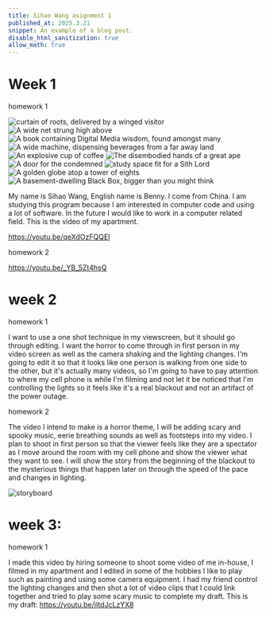 ```yaml
---
title: Sihao Wang asignment 1
published_at: 2025.3.21
snippet: An example of a blog post.
disable_html_sanitization: true
allow_math: true
---
```


# Week 1

homework 1

![ curtain of roots, delivered by a winged visitor](../static/1/0.jpg)
![A wide net strung high above](../static/1/1.jpg)
![A book containing Digital Media wisdom, found amongst many](../static/1/2.jpg)
![A wide machine, dispensing beverages from a far away land](../static/1/3.jpg)
![An explosive cup of coffee](../static/1/4.jpg)
![The disembodied hands of a great ape](../static/1/5.jpg)
![A door for the condemned](../static/1/6.jpg)
![ study space fit for a Sith Lord](../static/1/7.jpg)
![A golden globe atop a tower of eights](../static/1/8.jpg)
![A basement-dwelling Black Box, bigger than you might think](../static/1/9.jpg)


My name is Sihao Wang, English name is Benny. I come from China. I am studying this program because I am interested in computer code and using a lot of software. In the future I would like to work in a computer related field. This is the video of my apartment.

https://youtu.be/qeXdOzFQQEI

homework 2

https://youtu.be/_YB_5Zt4hsQ


# week 2

homework 1

I want to use a one shot technique in my viewscreen, but it should go through editing. I want the horror to come through in first person in my video screen as well as the camera shaking and the lighting changes. I'm going to edit it so that it looks like one person is walking from one side to the other, but it's actually many videos, so I'm going to have to pay attention to where my cell phone is while I'm filming and not let it be noticed that I'm controlling the lights so it feels like it's a real blackout and not an artifact of the power outage.

homework 2

The video I intend to make is a horror theme, I will be adding scary and spooky music, eerie breathing sounds as well as footsteps into my video. I plan to shoot in first person so that the viewer feels like they are a spectator as I move around the room with my cell phone and show the viewer what they want to see. I will show the story from the beginning of the blackout to the mysterious things that happen later on through the speed of the pace and changes in lighting.

![storyboard](../static/1/video-storyboard-template-storyboard-template.jpg)


# week 3:

homework 1

I made this video by hiring someone to shoot some video of me in-house, I filmed in my apartment and I edited in some of the hobbies I like to play such as painting and using some camera equipment. I had my friend control the lighting changes and then shot a lot of video clips that I could link together and tried to play some scary music to complete my draft.
This is my draft: https://youtu.be/jItdJcLzYX8



